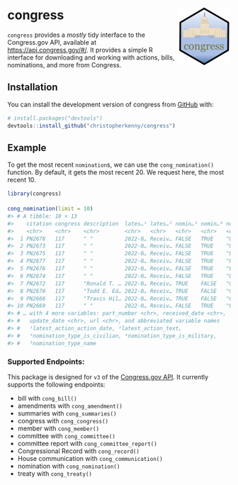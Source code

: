 
<!-- README.md is generated from README.Rmd. Please edit that file -->

# congress <img src="man/figures/logo.png" align="right" height="130" />

<!-- badges: start -->
<!-- badges: end -->

`congress` provides a *mostly* tidy interface to the Congress.gov API,
available at <https://api.congress.gov/#/>. It provides a simple R
interface for downloading and working with actions, bills, nominations,
and more from Congress.

## Installation

You can install the development version of congress from
[GitHub](https://github.com/) with:

``` r
# install.packages("devtools")
devtools::install_github("christopherkenny/congress")
```

## Example

To get the most recent `nomination`s, we can use the `cong_nomination()`
function. By default, it gets the most recent 20. We request here, the
most recent 10.

``` r
library(congress)

cong_nomination(limit = 10)
#> # A tibble: 10 × 13
#>    citation congress description  lates…¹ lates…² nomin…³ nomin…⁴ nomin…⁵ number
#>    <chr>    <chr>    <chr>        <chr>   <chr>   <chr>   <chr>   <chr>   <chr> 
#>  1 PN2678   117      " "          2022-0… Receiv… FALSE   TRUE    "U.S. … 2678  
#>  2 PN2673   117      " "          2022-0… Receiv… FALSE   TRUE    "U.S. … 2673  
#>  3 PN2675   117      " "          2022-0… Receiv… FALSE   TRUE    "U.S. … 2675  
#>  4 PN2677   117      " "          2022-0… Receiv… FALSE   TRUE    "U.S. … 2677  
#>  5 PN2676   117      " "          2022-0… Receiv… FALSE   TRUE    "U.S. … 2676  
#>  6 PN2674   117      " "          2022-0… Receiv… FALSE   TRUE    "U.S. … 2674  
#>  7 PN2672   117      "Ronald T. … 2022-0… Receiv… TRUE    FALSE   "Gover… 2672  
#>  8 PN2670   117      "Todd E. Ed… 2022-0… Receiv… TRUE    FALSE   "Gover… 2670  
#>  9 PN2666   117      "Travis Hil… 2022-0… Receiv… TRUE    FALSE   "Gover… 2666  
#> 10 PN2669   117      " "          2022-0… Receiv… FALSE   TRUE    "U.S. … 2669  
#> # … with 4 more variables: part_number <chr>, received_date <chr>,
#> #   update_date <chr>, url <chr>, and abbreviated variable names
#> #   ¹​latest_action_action_date, ²​latest_action_text,
#> #   ³​nomination_type_is_civilian, ⁴​nomination_type_is_military,
#> #   ⁵​nomination_type_name
```

### Supported Endpoints:

This package is designed for `v3` of the [Congress.gov
API](https://api.congress.gov/#/). It currently supports the following
endpoints:

-   bill with `cong_bill()`
-   amendments with `cong_amendment()`
-   summaries with `cong_summaries()`
-   congress with `cong_congress()`
-   member with `cong_member()`
-   committee with `cong_committee()`
-   committee report with `cong_committee_report()`
-   Congressional Record with `cong_record()`
-   House communication with `cong_communication()`
-   nomination with `cong_nomination()`
-   treaty with `cong_treaty()`

